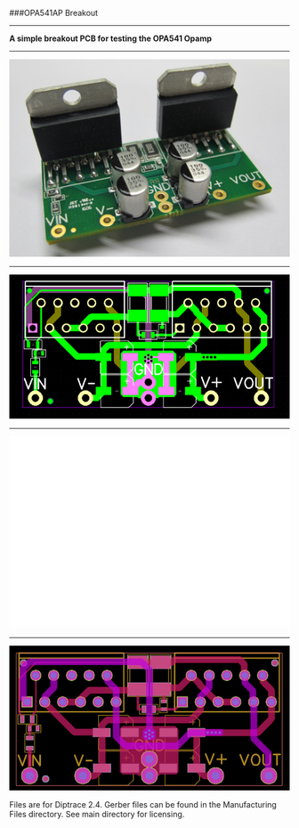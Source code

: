 ###OPA541AP Breakout
***
**A simple breakout PCB for testing the OPA541 Opamp**

***
![Image](opamp.png)

***
![Layout Image](PCB.png)

***
![Schematic Image](Schematic.png)

***
![Gerber Top Drawing](gerber.png)

Files are for Diptrace 2.4. Gerber files can be found in the Manufacturing Files directory. See main directory for licensing. 